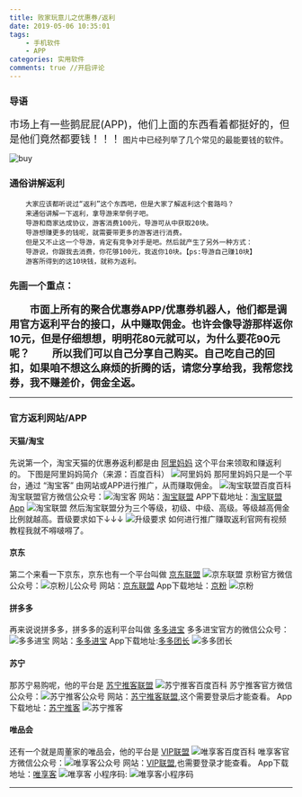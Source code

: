 ```yaml
---
title: 败家玩意儿之优惠券/返利
date: 2019-05-06 10:35:01
tags: 
    - 手机软件
    - APP
categories: 实用软件
comments: true //开启评论
---
```


### 导语
<font size="4">市场上有一些鹅屁屁(APP)，他们上面的东西看着都挺好的，但是他们竟然都要钱！！！</font>
图片中已经列举了几个常见的最能要钱的软件。

![buy](https://s2.ax1x.com/2019/08/09/eqV2Ie.png)
<!--more-->
### 通俗讲解返利
```
    大家应该都听说过“返利”这个东西吧，但是大家了解返利这个套路吗？
    来通俗讲解一下返利，拿导游来举例子吧。
    导游和商家达成协议，游客消费100元，导游可从中获取20块。
    导游想赚更多的钱呢，就需要带更多的游客进行消费。
    但是又不止这一个导游，肯定有竞争对手是吧。然后就产生了另外一种方式：
    导游说，你跟我去消费，你花够100元，我返你10块。【ps:导游自己赚10块】
    游客所得到的这10块钱，就称为返利。
```
### 先画一个重点：
<font size="4"><b>
　　市面上所有的聚合优惠券APP/优惠券机器人，他们都是调用官方返利平台的接口，从中赚取佣金。也许会像导游那样返你10元，但是仔细想想，明明花80元就可以，为什么要花90元呢？
　　所以我们可以自己分享自己购买。自己吃自己的回扣，如果咱不想这么麻烦的折腾的话，请您分享给我，我帮您找券，我不赚差价，佣金全返。
</b></font>
<hr/>

### 官方返利网站/APP
#### 天猫/淘宝 

先说第一个，淘宝天猫的优惠券返利都是由 [阿里妈妈](https://baike.baidu.com/item/%E9%98%BF%E9%87%8C%E5%A6%88%E5%A6%88/2733121) 这个平台来领取和赚返利的。
下图是阿里妈妈简介（来源：百度百科）
![阿里妈妈](https://s2.ax1x.com/2019/08/09/eqVcVO.png)
那阿里妈妈只是一个平台，通过 “淘宝客” 由网站或APP进行推广，从而赚取佣金。
![淘宝联盟百度百科](https://s2.ax1x.com/2019/08/09/eqVHZ8.png)
淘宝联盟官方微信公众号：![淘宝客](https://s2.ax1x.com/2019/08/09/eqVosP.png)
网站：[淘宝联盟](https://pub.alimama.com/)
APP下载地址：[淘宝联盟App](https://mo.re.taobao.com/union/pages/app?spm=a219t.7900221.1998910419.da3138ef3.2a8f75a5WG12OR)
![淘宝联盟](https://s2.ax1x.com/2019/08/09/eqVTqf.png)
然后淘宝联盟分为三个等级，初级、中级、高级。等级越高佣金比例就越高。晋级要求如下↓↓↓
![升级要求](https://s2.ax1x.com/2019/08/09/eqVhRA.png)
如何进行推广赚取返利官网有视频教程我就不嘚啵嘚了。

#### 京东
第二个来看一下京东，京东也有一个平台叫做 [京东联盟](https://union.jd.com/index) 
![京东联盟](https://s2.ax1x.com/2019/08/09/eqVrKx.png)
京粉官方微信公众号：![京粉儿公众号](https://s2.ax1x.com/2019/08/09/eqVWPH.png)
网站：[京东联盟](https://union.jd.com/proManager/index?pageNo=1)
App下载地址：[京粉](https://jingfen.jd.com/html/index.html)
![京粉](https://s2.ax1x.com/2019/08/09/eqVgaD.png)

#### 拼多多
再来说说拼多多，拼多多的返利平台叫做 [多多进宝](https://jinbao.pinduoduo.com/)
多多进宝官方的微信公众号：![多多进宝](https://s2.ax1x.com/2019/08/09/eqVyqK.png)
网站：[多多进宝](https://jinbao.pinduoduo.com/promotion/single-promotion)
App下载地址:[多多团长](https://android.myapp.com/myapp/detail.htm?apkName=com.duoduo.tuanzhang&ADTAG=mobile)
![多多团长](https://s2.ax1x.com/2019/08/09/eqVsr6.png)

#### 苏宁
那苏宁易购呢，他的平台是 [苏宁推客联盟](http://sums.suning.com/union/home.htm)
![苏宁推客百度百科](https://s2.ax1x.com/2019/08/09/eqV4xI.png)
苏宁推客官方微信公众号：![苏宁推客公众号](https://s2.ax1x.com/2019/08/09/eqVIMt.png)
网站：[苏宁推客联盟](http://sums.suning.com/union/member/promotion/ware/link.htm),这个需要登录后才能查看。
App下载地址：[苏宁推客](https://c.m.suning.com/sumsapp.html?appid=20170731&packnversion=293&channelcode=1015&wap_source=%E5%85%AC%E4%BC%97%E5%8F%B7%E6%8E%A8%E5%B9%BF&wap_medium=1015&wap_content=&wap_term=&wap_campaign=&downflag=0)
![苏宁推客](https://s2.ax1x.com/2019/08/09/eqVfGd.jpg)

#### 唯品会
还有一个就是周董家的唯品会，他的平台是 [VIP联盟](https://union.vip.com/index)
![唯享客百度百科](https://s2.ax1x.com/2019/08/09/eqVbdS.png)
唯享客官方微信公众号：![唯享客公众号](https://s2.ax1x.com/2019/08/09/eqVqIg.png)
网站：[VIP联盟](https://union.vip.com/wxk/index),也需要登录才能查看。
App下载地址：[唯享客](https://android.myapp.com/myapp/detail.htm?apkName=com.vipshop.vswxk&ADTAG=mobile)
![唯享客](https://s2.ax1x.com/2019/08/09/eqVOiQ.png)
小程序码: ![唯享客小程序码](https://s2.ax1x.com/2019/08/09/eqVXGj.png)
<hr>